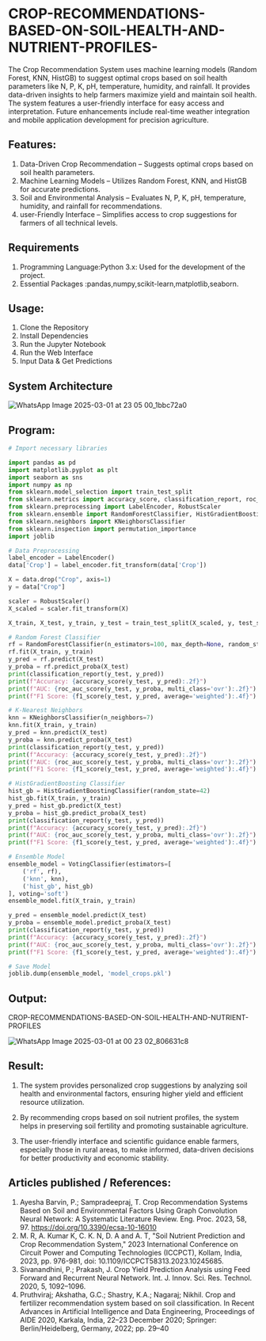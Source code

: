 # CROP-RECOMMENDATIONS-BASED-ON-SOIL-HEALTH-AND-NUTRIENT-PROFILES-

The Crop Recommendation System uses machine learning models (Random Forest, KNN, HistGB) to suggest optimal crops based on soil health parameters like N, P, K, pH, temperature, humidity, and rainfall. It provides data-driven insights to help farmers maximize yield and maintain soil health. The system features a user-friendly interface for easy access and interpretation. Future enhancements include real-time weather integration and mobile application development for precision agriculture.


## Features:

1.  Data-Driven Crop Recommendation – Suggests optimal crops based on soil health parameters.
2.  Machine Learning Models – Utilizes Random Forest, KNN, and HistGB for accurate predictions.
3.  Soil and Environmental Analysis – Evaluates N, P, K, pH, temperature, humidity, and rainfall for recommendations.
4.  user-Friendly Interface – Simplifies access to crop suggestions for farmers of all technical levels.




## Requirements

1. Programming Language:Python 3.x: Used for the development of the project.
2. Essential Packages :pandas,numpy,scikit-learn,matplotlib,seaborn.

## Usage:

1. Clone the Repository
2. Install Dependencies
3. Run the Jupyter Notebook
4. Run the Web Interface
5. Input Data & Get Predictions

## System Architecture
![WhatsApp Image 2025-03-01 at 23 05 00_1bbc72a0](https://github.com/user-attachments/assets/1175977d-30e0-4ca6-aa82-714a9ff25ddc)


## Program:
```python
# Import necessary libraries

import pandas as pd
import matplotlib.pyplot as plt
import seaborn as sns
import numpy as np
from sklearn.model_selection import train_test_split
from sklearn.metrics import accuracy_score, classification_report, roc_auc_score, f1_score
from sklearn.preprocessing import LabelEncoder, RobustScaler
from sklearn.ensemble import RandomForestClassifier, HistGradientBoostingClassifier, VotingClassifier
from sklearn.neighbors import KNeighborsClassifier
from sklearn.inspection import permutation_importance
import joblib

# Data Preprocessing
label_encoder = LabelEncoder()
data['Crop'] = label_encoder.fit_transform(data['Crop'])

X = data.drop("Crop", axis=1)
y = data["Crop"]

scaler = RobustScaler()
X_scaled = scaler.fit_transform(X)

X_train, X_test, y_train, y_test = train_test_split(X_scaled, y, test_size=0.2, random_state=42)

# Random Forest Classifier
rf = RandomForestClassifier(n_estimators=100, max_depth=None, random_state=42)
rf.fit(X_train, y_train)
y_pred = rf.predict(X_test)
y_proba = rf.predict_proba(X_test)
print(classification_report(y_test, y_pred))
print(f"Accuracy: {accuracy_score(y_test, y_pred):.2f}")
print(f"AUC: {roc_auc_score(y_test, y_proba, multi_class='ovr'):.2f}")
print(f"F1 Score: {f1_score(y_test, y_pred, average='weighted'):.4f}")

# K-Nearest Neighbors
knn = KNeighborsClassifier(n_neighbors=7)
knn.fit(X_train, y_train)
y_pred = knn.predict(X_test)
y_proba = knn.predict_proba(X_test)
print(classification_report(y_test, y_pred))
print(f"Accuracy: {accuracy_score(y_test, y_pred):.2f}")
print(f"AUC: {roc_auc_score(y_test, y_proba, multi_class='ovr'):.2f}")
print(f"F1 Score: {f1_score(y_test, y_pred, average='weighted'):.4f}")

# HistGradientBoosting Classifier
hist_gb = HistGradientBoostingClassifier(random_state=42)
hist_gb.fit(X_train, y_train)
y_pred = hist_gb.predict(X_test)
y_proba = hist_gb.predict_proba(X_test)
print(classification_report(y_test, y_pred))
print(f"Accuracy: {accuracy_score(y_test, y_pred):.2f}")
print(f"AUC: {roc_auc_score(y_test, y_proba, multi_class='ovr'):.2f}")
print(f"F1 Score: {f1_score(y_test, y_pred, average='weighted'):.4f}")

# Ensemble Model
ensemble_model = VotingClassifier(estimators=[
    ('rf', rf),
    ('knn', knn),
    ('hist_gb', hist_gb)
], voting='soft')
ensemble_model.fit(X_train, y_train)

y_pred = ensemble_model.predict(X_test)
y_proba = ensemble_model.predict_proba(X_test)
print(classification_report(y_test, y_pred))
print(f"Accuracy: {accuracy_score(y_test, y_pred):.2f}")
print(f"AUC: {roc_auc_score(y_test, y_proba, multi_class='ovr'):.2f}")
print(f"F1 Score: {f1_score(y_test, y_pred, average='weighted'):.4f}")

# Save Model
joblib.dump(ensemble_model, 'model_crops.pkl')


```
## Output:
CROP-RECOMMENDATIONS-BASED-ON-SOIL-HEALTH-AND-NUTRIENT-PROFILES

![WhatsApp Image 2025-03-01 at 00 23 02_806631c8](https://github.com/user-attachments/assets/cc4200e9-4912-4e70-bd31-6f4951abe4c3)

## Result:
1.  The system provides personalized crop suggestions by analyzing soil health and environmental factors, ensuring higher yield and efficient resource utilization.

2.  By recommending crops based on soil nutrient profiles, the system helps in preserving soil fertility and promoting sustainable agriculture.

3.  The user-friendly interface and scientific guidance enable farmers, especially those in rural areas, to make informed, data-driven decisions for better productivity and economic stability.

## Articles published / References:
1.  Ayesha Barvin, P.; Sampradeepraj, T. Crop Recommendation Systems Based on Soil and Environmental Factors Using Graph Convolution Neural Network: A Systematic Literature Review. Eng. Proc. 2023, 58, 97. https://doi.org/10.3390/ecsa-10-16010
2.  M. R, A. Kumar K, C. K. N, D. A and A. T, "Soil Nutrient Prediction and Crop Recommendation System," 2023 International Conference on Circuit Power and Computing Technologies (ICCPCT), Kollam, India, 2023, pp. 976-981, doi: 10.1109/ICCPCT58313.2023.10245685.
3.  Sivanandhini, P.; Prakash, J. Crop Yield Prediction Analysis using Feed Forward and Recurrent Neural Network. Int. J. Innov. Sci. Res. Technol. 2020, 5, 1092–1096.
4.  Pruthviraj; Akshatha, G.C.; Shastry, K.A.; Nagaraj; Nikhil. Crop and fertilizer recommendation system based on soil classification. In Recent Advances in Artificial Intelligence and Data Engineering, Proceedings of AIDE 2020, Karkala, India, 22–23 December 2020; Springer: Berlin/Heidelberg, Germany, 2022; pp. 29–40
